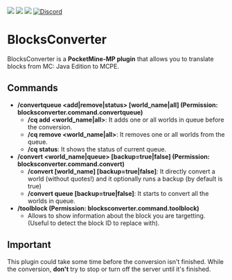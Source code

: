 [![ ](https://poggit.pmmp.io/shield.state/BlocksConverter)](https://poggit.pmmp.io/p/BlocksConverter)
[![ ](https://poggit.pmmp.io/shield.api/BlocksConverter)](https://poggit.pmmp.io/p/BlocksConverter)
[![ ](https://poggit.pmmp.io/shield.dl.total/BlocksConverter)](https://poggit.pmmp.io/p/BlocksConverter)
[![Discord](https://img.shields.io/discord/620519017148579841.svg?label=&logo=discord&logoColor=ffffff&color=7389D8&labelColor=6A7EC2)](https://discord.gg/Uf6U78g)

# BlocksConverter
BlocksConverter is a **PocketMine-MP plugin** that allows you to translate blocks from MC: Java Edition to MCPE.

## Commands
- **/convertqueue <add|remove|status> [world_name|all] (Permission: blocksconverter.command.convertqueue)**
  - **/cq add <world_name|all>**: It adds one or all worlds in queue before the conversion.
  - **/cq remove <world_name|all>**: It removes one or all worlds from the queue.
  - **/cq status**: It shows the status of current queue.
- **/convert <world_name|queue> [backup=true|false] (Permission: blocksconverter.command.convert)**
  - **/convert [world_name] [backup=true|false]**: It directly convert a world (without quotes!) and it optionally runs a backup (by default is true)
  - **/convert queue [backup=true|false]**: It starts to convert all the worlds in queue.
- **/toolblock (Permission: blocksconverter.command.toolblock)**
  - Allows to show information about the block you are targetting. (Useful to detect the block ID to replace with).
  
## Important
This plugin could take some time before the conversion isn't finished. While the conversion, **don't** try to stop or turn off the server until it's finished.
